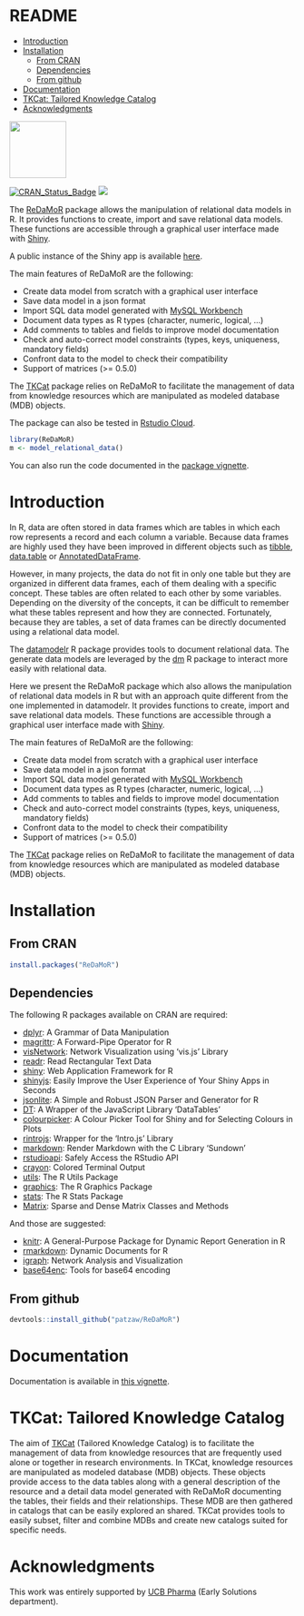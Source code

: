 README
================

-   <a href="#introduction" id="toc-introduction">Introduction</a>
-   <a href="#installation" id="toc-installation">Installation</a>
    -   <a href="#from-cran" id="toc-from-cran">From CRAN</a>
    -   <a href="#dependencies" id="toc-dependencies">Dependencies</a>
    -   <a href="#from-github" id="toc-from-github">From github</a>
-   <a href="#documentation" id="toc-documentation">Documentation</a>
-   <a href="#tkcat-tailored-knowledge-catalog"
    id="toc-tkcat-tailored-knowledge-catalog">TKCat: Tailored Knowledge
    Catalog</a>
-   <a href="#acknowledgments" id="toc-acknowledgments">Acknowledgments</a>

<img src="https://github.com/patzaw/ReDaMoR/raw/master/supp/logo/ReDaMoR.png" width="100px"/>

[![CRAN_Status_Badge](http://www.r-pkg.org/badges/version/ReDaMoR)](https://cran.r-project.org/package=ReDaMoR)
[![](http://cranlogs.r-pkg.org/badges/ReDaMoR)](https://cran.r-project.org/package=ReDaMoR)

The [ReDaMoR](https://patzaw.github.io/ReDaMoR/) package allows the
manipulation of relational data models in R. It provides functions to
create, import and save relational data models. These functions are
accessible through a graphical user interface made with
[Shiny](https://shiny.rstudio.com/).

A public instance of the Shiny app is available
[here](https://pgodard.shinyapps.io/ReDaMoR).

The main features of ReDaMoR are the following:

-   Create data model from scratch with a graphical user interface
-   Save data model in a json format
-   Import SQL data model generated with [MySQL
    Workbench](https://www.mysql.com/products/workbench/)
-   Document data types as R types (character, numeric, logical, …)
-   Add comments to tables and fields to improve model documentation
-   Check and auto-correct model constraints (types, keys, uniqueness,
    mandatory fields)
-   Confront data to the model to check their compatibility
-   Support of matrices (\>= 0.5.0)

The [TKCat](https://patzaw.github.io/TKCat/) package relies on ReDaMoR
to facilitate the management of data from knowledge resources which are
manipulated as modeled database (MDB) objects.

The package can also be tested in [Rstudio
Cloud](https://rstudio.cloud/project/1033803).

``` r
library(ReDaMoR)
m <- model_relational_data()
```

You can also run the code documented in the [package
vignette](https://patzaw.github.io/ReDaMoR/articles/ReDaMoR.html).

# Introduction

In R, data are often stored in data frames which are tables in which
each row represents a record and each column a variable. Because data
frames are highly used they have been improved in different objects such
as [tibble](https://tibble.tidyverse.org/),
[data.table](https://rdatatable.gitlab.io/data.table/) or
[AnnotatedDataFrame](https://bioconductor.org/packages/release/bioc/html/Biobase.html).

However, in many projects, the data do not fit in only one table but
they are organized in different data frames, each of them dealing with a
specific concept. These tables are often related to each other by some
variables. Depending on the diversity of the concepts, it can be
difficult to remember what these tables represent and how they are
connected. Fortunately, because they are tables, a set of data frames
can be directly documented using a relational data model.

The [datamodelr](https://github.com/bergant/datamodelr) R package
provides tools to document relational data. The generate data models are
leveraged by the [dm](https://github.com/cynkra/dm) R package to
interact more easily with relational data.

Here we present the ReDaMoR package which also allows the manipulation
of relational data models in R but with an approach quite different from
the one implemented in datamodelr. It provides functions to create,
import and save relational data models. These functions are accessible
through a graphical user interface made with
[Shiny](https://shiny.rstudio.com/).

The main features of ReDaMoR are the following:

-   Create data model from scratch with a graphical user interface
-   Save data model in a json format
-   Import SQL data model generated with [MySQL
    Workbench](https://www.mysql.com/products/workbench/)
-   Document data types as R types (character, numeric, logical, …)
-   Add comments to tables and fields to improve model documentation
-   Check and auto-correct model constraints (types, keys, uniqueness,
    mandatory fields)
-   Confront data to the model to check their compatibility
-   Support of matrices (\>= 0.5.0)

The [TKCat](https://patzaw.github.io/TKCat/) package relies on ReDaMoR
to facilitate the management of data from knowledge resources which are
manipulated as modeled database (MDB) objects.

# Installation

## From CRAN

``` r
install.packages("ReDaMoR")
```

## Dependencies

The following R packages available on CRAN are required:

-   [dplyr](https://CRAN.R-project.org/package=dplyr): A Grammar of Data
    Manipulation
-   [magrittr](https://CRAN.R-project.org/package=magrittr): A
    Forward-Pipe Operator for R
-   [visNetwork](https://CRAN.R-project.org/package=visNetwork): Network
    Visualization using ‘vis.js’ Library
-   [readr](https://CRAN.R-project.org/package=readr): Read Rectangular
    Text Data
-   [shiny](https://CRAN.R-project.org/package=shiny): Web Application
    Framework for R
-   [shinyjs](https://CRAN.R-project.org/package=shinyjs): Easily
    Improve the User Experience of Your Shiny Apps in Seconds
-   [jsonlite](https://CRAN.R-project.org/package=jsonlite): A Simple
    and Robust JSON Parser and Generator for R
-   [DT](https://CRAN.R-project.org/package=DT): A Wrapper of the
    JavaScript Library ‘DataTables’
-   [colourpicker](https://CRAN.R-project.org/package=colourpicker): A
    Colour Picker Tool for Shiny and for Selecting Colours in Plots
-   [rintrojs](https://CRAN.R-project.org/package=rintrojs): Wrapper for
    the ‘Intro.js’ Library
-   [markdown](https://CRAN.R-project.org/package=markdown): Render
    Markdown with the C Library ‘Sundown’
-   [rstudioapi](https://CRAN.R-project.org/package=rstudioapi): Safely
    Access the RStudio API
-   [crayon](https://CRAN.R-project.org/package=crayon): Colored
    Terminal Output
-   [utils](https://CRAN.R-project.org/package=utils): The R Utils
    Package
-   [graphics](https://CRAN.R-project.org/package=graphics): The R
    Graphics Package
-   [stats](https://CRAN.R-project.org/package=stats): The R Stats
    Package
-   [Matrix](https://CRAN.R-project.org/package=Matrix): Sparse and
    Dense Matrix Classes and Methods

And those are suggested:

-   [knitr](https://CRAN.R-project.org/package=knitr): A General-Purpose
    Package for Dynamic Report Generation in R
-   [rmarkdown](https://CRAN.R-project.org/package=rmarkdown): Dynamic
    Documents for R
-   [igraph](https://CRAN.R-project.org/package=igraph): Network
    Analysis and Visualization
-   [base64enc](https://CRAN.R-project.org/package=base64enc): Tools for
    base64 encoding

## From github

``` r
devtools::install_github("patzaw/ReDaMoR")
```

# Documentation

Documentation is available in [this
vignette](https://patzaw.github.io/ReDaMoR/articles/ReDaMoR.html).

# TKCat: Tailored Knowledge Catalog

The aim of [TKCat](https://patzaw.github.io/TKCat/) (Tailored Knowledge
Catalog) is to facilitate the management of data from knowledge
resources that are frequently used alone or together in research
environments. In TKCat, knowledge resources are manipulated as modeled
database (MDB) objects. These objects provide access to the data tables
along with a general description of the resource and a detail data model
generated with ReDaMoR documenting the tables, their fields and their
relationships. These MDB are then gathered in catalogs that can be
easily explored an shared. TKCat provides tools to easily subset, filter
and combine MDBs and create new catalogs suited for specific needs.

# Acknowledgments

This work was entirely supported by [UCB Pharma](https://www.ucb.com/)
(Early Solutions department).
